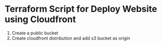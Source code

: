 # Terraform Script for Deploy Website using Cloudfront

1. Create a public bucket
2. Create cloudfront distribution and add s3 bucket as origin 